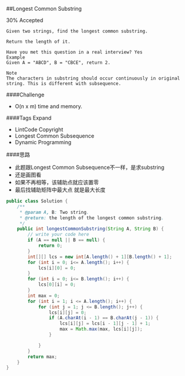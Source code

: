 ##Longest Common Substring

30% Accepted

	Given two strings, find the longest common substring.

	Return the length of it.

	Have you met this question in a real interview? Yes
	Example
	Given A = "ABCD", B = "CBCE", return 2.

	Note
	The characters in substring should occur continuously in original string. This is different with subsequence.

####Challenge
- O(n x m) time and memory.

####Tags Expand
- LintCode Copyright
- Longest Common Subsequence
- Dynamic Programming

####思路
- 此题跟Longest Common Subsequence不一样，是求substring
- 还是画图看
- 如果不再相等，该辅助点就应该置零
- 最后找辅助矩阵中最大点 就是最大长度


```java
public class Solution {
    /**
     * @param A, B: Two string.
     * @return: the length of the longest common substring.
     */
    public int longestCommonSubstring(String A, String B) {
        // write your code here
        if (A == null || B == null) {
            return 0;
        }
        int[][] lcs = new int[A.length() + 1][B.length() + 1];
        for (int i = 0; i<= A.length(); i++) {
            lcs[i][0] = 0;
        }
        for (int i = 0; i<= B.length(); i++) {
            lcs[0][i] = 0;
        }
        int max = 0;
        for (int i = 1; i <= A.length(); i++) {
            for (int j = 1; j <= B.length(); j++) {
                lcs[i][j] = 0;
                if (A.charAt(i - 1) == B.charAt(j - 1)) {
                    lcs[i][j] = lcs[i - 1][j - 1] + 1;
                    max = Math.max(max, lcs[i][j]);
                }

            }
        }
        return max;
    }
}

```
